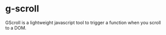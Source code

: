 # g-scroll
GScroll is a lightweight javascript tool to trigger a function when you scroll to a DOM.
